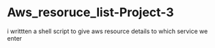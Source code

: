 # Aws_resoruce_list-Project-3
i writtten a shell script to give aws resource details to which service we enter 

